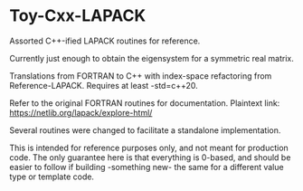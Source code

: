 # Toy-Cxx-LAPACK
Assorted C++-ified LAPACK routines for reference.

Currently just enough to obtain the eigensystem for a symmetric real matrix.

Translations from FORTRAN to C++ with index-space refactoring from Reference-LAPACK.
Requires at least -std=c++20.
 
Refer to the original FORTRAN routines for documentation.
Plaintext link: https://netlib.org/lapack/explore-html/

Several routines were changed to facilitate a standalone implementation.

This is intended for reference purposes only, and not meant for production code.
The only guarantee here is that everything is 0-based, and should be easier to follow if building -something new- the same for a different value type or template code.
